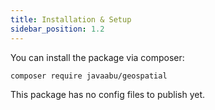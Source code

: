 ```yaml
---
title: Installation & Setup
sidebar_position: 1.2
---
```


You can install the package via composer:

```bash
composer require javaabu/geospatial
```
This package has no config files to publish yet.
